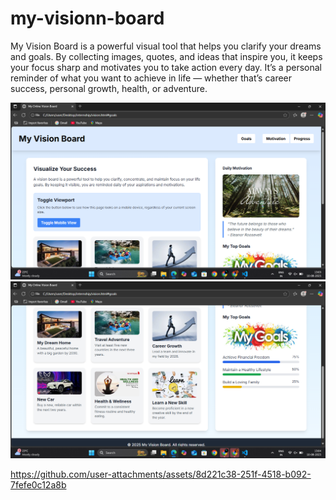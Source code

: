 # my-visionn-board
My Vision Board is a powerful visual tool that helps you clarify your dreams and goals. By collecting images, quotes, and ideas that inspire you, it keeps your focus sharp and motivates you to take action every day. It’s a personal reminder of what you want to achieve in life — whether that’s career success, personal growth, health, or adventure.




![image alt](https://github.com/Srividhyadiya/my-visionn-board/blob/main/Screenshot%20(414).png?raw=true)
![image alt](https://github.com/Srividhyadiya/my-visionn-board/blob/main/Screenshot%20(415).png?raw=true)


https://github.com/user-attachments/assets/8d221c38-251f-4518-b092-7fefe0c12a8b

